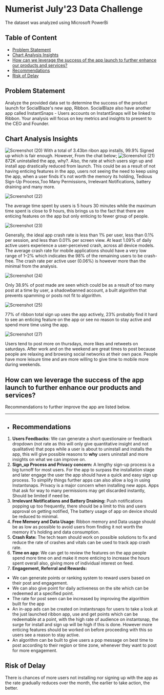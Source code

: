 # Numerist July'23 Data Challenge
The dataset was analyzed using Microsoft PowerBi

## Table of Content
- [Problem Statement](https://github.com/Adesewa-Akinteye/Numerist/edit/main/README.md#problem-statement-1)
- [Chart Analysis Insights](https://github.com/Adesewa-Akinteye/Numerist/edit/main/README.md#chart-analysis)
- [How can we leverage the success of the app launch to further enhance our products and services?]( https://github.com/Adesewa-Akinteye/Numerist/edit/main/README.md#how-can-we-leverage-the-success-of-the-app-launch-to-further-enhance-our-products-and-services)
- [Recommendations](https://github.com/Adesewa-Akinteye/Numerist/edit/main/README.md#recommendations)
- [Risk of Delay](https://github.com/Adesewa-Akinteye/Numerist/edit/main/README.md#risk-of-delay)

## Problem Statement
Analyze the provided data set to determine the success of the product launch for SocialBlaze's new app, Ribbon. SocialBlaze also have another app called InstantSnaps - Users accounts on InstantSnaps will be linked to Ribbon. Your analysis will focus on key metrics and insights to present to the CEO and Founder.


## Chart Analysis Insights
 ![Screenshot (20)](https://github.com/Adesewa-Akinteye/Numerist/assets/105454543/ffb7ebd1-18a0-4844-9c24-15015312a4bf)
 With a total of 3.43bn ribon app installs, 99.9% Signed up which is fair enough. However, From the chat below;
![Screenshot (21)](https://github.com/Adesewa-Akinteye/Numerist/assets/105454543/e01bdb71-befc-4541-9e84-115a22a705b4)
872K uninstalled the app, why?. Also, the rate at which users sign up and install app drastically reduced from launch.
This could be as a result of not having enticing features in the app, users not seeing the need to keep using the app, when a user finds it's not worth the memory its holding, Tedious Sign-Up Process,Too Many Permissions, Irrelevant Notifications, battery draining and many more.


![Screenshot (22)](https://github.com/Adesewa-Akinteye/Numerist/assets/105454543/0a373132-4bf7-4997-a4e1-17d1be361588)

The average time spent by users is 5 hours 30 minutes while the maximum time spent is close to 9 hours, this brings us to the fact that there are enticing features on the app but only enticing to fewer group of people.

![Screenshot (23)](https://github.com/Adesewa-Akinteye/Numerist/assets/105454543/b40662fb-7b6a-45bc-9aea-55f5339f5741)

Generally, the ideal app crash rate is less than 1% per user, less than 0.1% per session, and less than 0.01% per screen view. At least 1.09% of daily active users experience a user-perceived crash, across all device models. The average crash rate for mobile applications should have a very low range of 1–2% which indicates the 98% of the remaining users to be crash-free. The crash rate per active user (0.06%) is however more than the minimal from the analysis.


![Screenshot (24)](https://github.com/Adesewa-Akinteye/Numerist/assets/105454543/ecec1cbd-8edd-46a1-98e9-5116dee11ce3)

Only 38.9% of post made are seen which could be as a result of too many post at a time by user, a shadowbanned account, a built algorithm that prevents spamming or posts not fit to algorithm.


![Screenshot (25)](https://github.com/Adesewa-Akinteye/Numerist/assets/105454543/2cc4df95-71a8-4ed1-867c-69a8fe6e678e)

77% of ribbon total sign up uses the app actively, 23% probably find it hard to see an enticing feature on the app or see no reason to stay active and spend more time using the app.

 
![Screenshot (27)](https://github.com/Adesewa-Akinteye/Numerist/assets/105454543/f2face9d-2748-46e4-b34c-cdf1b320c69d)

Users tend to post more on thursdays, more likes and retweets on saturdays. After work and on the weekend are great times to post because people are relaxing and browsing social networks at their own pace. People have more leisure time and are more willing to give time to mobile more during weekends.


## How can we leverage the success of the app launch to further enhance our products and services?
Recommendations to further improve the app are listed below.
- - -

- ## Recommendations
1. **Users Feedbacks:** We can generate a short questionaire or feedback dropdown (not rate as this will only give quantitative insight and not qualitative) that pops while a user is about to uninstall and installs the app, this will give possible reasons to **why** users uninstall and more insights on what we can improve on.
2. **Sign_up Process and Privacy concern:** A lengthy sign-up process is a big turnoff for most users. For the app to surpass the installation stage and later engage the user the app should have a quick and easy sign up process. To simplify things further apps can also allow a log in using Instantsnaps. Privacy is a major concern when installing new apps. Apps that ask for way to many permissions may get discarded instantly, Should be limited if need be.
3. **Irrelevant Notifications and Battery Draining:** Push notifications popping up too frequently, there should be a limit to this and users approval on getting notified, The battery usage of app on device should be
reduced to minimal.
4. **Free Memory and Data Usage**: Ribbon memory  and Data usage should be as low as possible to avoid users from finding it not worth the memory it's holding and data consumption.
5. **Crash Rate:** The tech team should work on possible solutions to fix and reduce the rate of crashes and vitals can be used to track app crash rate.
6. **Time on app:** We can get to review the features on the app people spend more time on and make it more enticing to increase the hours spent overall also, giving more of individual interest on feed.
7. **Engagement, Referral and Rewards:**
- We can generate points or ranking system to reward users based on their post and engagement.
- We can also give point for daily activeness on the site which can be redeemed at a specified point.
- The rate for post seen can be increased by improving the algorithim built for the app
- An in-app ads can be created on instantsnaps for users to take a look at the just launched ribbon app, use and get points which can be redeemable at a point, with the high rate of audience on instantsnap, the surge for install and sign up will be high if this is done. However more enticing features should be worked on before proceeding with this so users see a reason to stay active.
- An algorithm can be built to give users a pop message on best time to post according to their region or time zone, whenever they want to post for more engagement.

## Risk of Delay
There is chances of more users not installing nor signing up with the app as the rate gradually reduces over the month, the earlier to take action, the better.

